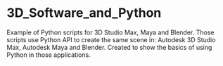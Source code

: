 # 3D_Software_and_Python
Example of Python scripts for 3D Studio Max, Maya and Blender. 
Those scripts use Python API to create the same scene in: Autodesk 3D Studio Max, Autodesk Maya and Blender.
Created to show the basics of using Python in those applications.

